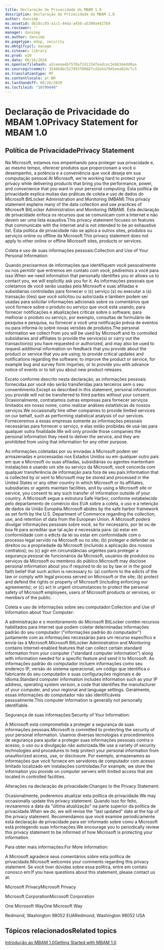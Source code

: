 ```yaml
---
title: Declaração de Privacidade do MBAM 1.0
description: Declaração de Privacidade do MBAM 1.0
author: dansimp
ms.assetid: db18cc93-a1c1-44da-a450-a5399a4427b9
ms.reviewer: ''
manager: dansimp
ms.author: dansimp
ms.pagetype: mdop, security
ms.mktglfcycl: manage
ms.sitesec: library
ms.prod: w10
ms.date: 06/16/2016
ms.openlocfilehash: a2ceeaa4b7570af2d1334feadcec3eb834edd0aa
ms.sourcegitcommit: 354664bc527d93f80687cd2eba70d1eea024c7c3
ms.translationtype: MT
ms.contentlocale: pt-BR
ms.lasthandoff: 06/26/2020
ms.locfileid: "10799440"
---
```

# <span data-ttu-id="351d0-103">Declaração de Privacidade do MBAM 1.0</span><span class="sxs-lookup"><span data-stu-id="351d0-103">Privacy Statement for MBAM 1.0</span></span>


## <span data-ttu-id="351d0-104">Política de Privacidade</span><span class="sxs-lookup"><span data-stu-id="351d0-104">Privacy Statement</span></span>


<span data-ttu-id="351d0-105">Na Microsoft, estamos nos empenhando para proteger sua privacidade e, ao mesmo tempo, oferecer produtos que proporcionam a você o desempenho, a potência e a conveniência que você deseja em sua computação pessoal.</span><span class="sxs-lookup"><span data-stu-id="351d0-105">At Microsoft, we're working hard to protect your privacy while delivering products that bring you the performance, power, and convenience that you want in your personal computing.</span></span> <span data-ttu-id="351d0-106">Esta política de privacidade explica muitas das práticas de coleta e uso de dados do Microsoft BitLocker Administration and Monitoring (MBAM).</span><span class="sxs-lookup"><span data-stu-id="351d0-106">This privacy statement explains many of the data collection and use practices of Microsoft BitLocker Administration and Monitoring (MBAM).</span></span> <span data-ttu-id="351d0-107">Esta declaração de privacidade enfoca os recursos que se comunicam com a Internet e não devem ser uma lista exaustiva.</span><span class="sxs-lookup"><span data-stu-id="351d0-107">This privacy statement focuses on features that communicate with the Internet and is not intended to be an exhaustive list.</span></span> <span data-ttu-id="351d0-108">Esta política de privacidade não se aplica a outros sites, produtos ou serviços online ou offline da Microsoft.</span><span class="sxs-lookup"><span data-stu-id="351d0-108">This privacy statement does not apply to other online or offline Microsoft sites, products or services.</span></span>

<span data-ttu-id="351d0-109">Coleta e uso de suas informações pessoais:</span><span class="sxs-lookup"><span data-stu-id="351d0-109">Collection and Use of Your Personal Information:</span></span>

<span data-ttu-id="351d0-110">Quando precisarmos de informações que identifiquem você pessoalmente ou nos permitir que entremos em contato com você, pediremos a você para isso.</span><span class="sxs-lookup"><span data-stu-id="351d0-110">When we need information that personally identifies you or allows us to contact you, we will explicitly ask you for it.</span></span> <span data-ttu-id="351d0-111">As informações pessoais que coletamos de você serão usadas pela Microsoft e suas afiliadas e subsidiárias controladas para fornecer o (s) serviço (s) ou executar a (s) transação (ões) que você solicitou ou autorizada e também podem ser usadas para solicitar informações adicionais sobre os comentários que você fornece sobre o produto ou serviço que você está usando; para fornecer notificações e atualizações críticas sobre o software; para melhorar o produto ou serviço, por exemplo, consultas de formulário de pesquisa e pesquisa, ou fornecer a você uma notificação prévia de eventos ou para informá-lo sobre novas versões de produtos.</span><span class="sxs-lookup"><span data-stu-id="351d0-111">The personal information we collect from you will be used by Microsoft and its controlled subsidiaries and affiliates to provide the service(s) or carry out the transaction(s) you have requested or authorized, and may also be used to request additional information on feedback that you provide about the product or service that you are using; to provide critical updates and notifications regarding the software; to improve the product or service, for example bug and survey form inquiries, or to provide you with advance notice of events or to tell you about new product releases.</span></span>

<span data-ttu-id="351d0-112">Exceto conforme descrito nesta declaração, as informações pessoais fornecidas por você não serão transferidas para terceiros sem o seu consentimento.</span><span class="sxs-lookup"><span data-stu-id="351d0-112">Except as described in this statement, personal information you provide will not be transferred to third parties without your consent.</span></span> <span data-ttu-id="351d0-113">Ocasionalmente, contratamos outras empresas para fornecer serviços limitados em nosso nome, como realizar análises estatísticas de nossos serviços.</span><span class="sxs-lookup"><span data-stu-id="351d0-113">We occasionally hire other companies to provide limited services on our behalf, such as performing statistical analysis of our services.</span></span> <span data-ttu-id="351d0-114">Forneceremos a essas empresas somente as informações pessoais necessárias para fornecer o serviço, e elas estão proibidas de usá-las para qualquer outra finalidade.</span><span class="sxs-lookup"><span data-stu-id="351d0-114">We will only provide those companies the personal information they need to deliver the service, and they are prohibited from using that information for any other purpose.</span></span>

<span data-ttu-id="351d0-115">As informações coletadas por ou enviadas à Microsoft podem ser armazenadas e processadas nos Estados Unidos ou em qualquer outro país em que a Microsoft ou suas afiliadas, subsidiárias ou agentes mantenham instalações e usando um site ou serviço da Microsoft, você concorda com qualquer transferência de informação para fora de seu país.</span><span class="sxs-lookup"><span data-stu-id="351d0-115">Information that is collected by or sent to Microsoft may be stored and processed in the United States or any other country in which Microsoft or its affiliates, subsidiaries or agents maintain facilities, and by using a Microsoft site or service, you consent to any such transfer of information outside of your country.</span></span> <span data-ttu-id="351d0-116">A Microsoft segue a estrutura Safe Harbor, conforme estabelecido pelo departamento de comércio dos EUA sobre a coleta, o uso e a retenção de dados da União Européia.</span><span class="sxs-lookup"><span data-stu-id="351d0-116">Microsoft abides by the safe harbor framework as set forth by the U.S. Department of Commerce regarding the collection, use, and retention of data from the European Union.</span></span> <span data-ttu-id="351d0-117">A Microsoft poderá divulgar informações pessoais sobre você, se for necessário, por lei ou de boa fé para acreditar que tal ação é necessária para: (a) estar em conformidade com o edicts da lei ou estar em conformidade com o processo legal servido na Microsoft ou no site; (b) proteger e defender os direitos ou a propriedade da Microsoft (incluindo a aplicação dos nossos contratos); ou (c) agir em circunstâncias urgentes para proteger a segurança pessoal de funcionários da Microsoft, usuários de produtos ou serviços da Microsoft ou membros do público.</span><span class="sxs-lookup"><span data-stu-id="351d0-117">Microsoft may disclose personal information about you if required to do so by law or in the good faith belief that such action is necessary to: (a) conform to the edicts of the law or comply with legal process served on Microsoft or the site; (b) protect and defend the rights or property of Microsoft (including enforcing our agreements); or (c) act in urgent circumstances to protect the personal safety of Microsoft employees, users of Microsoft products or services, or members of the public.</span></span>

<span data-ttu-id="351d0-118">Coleta e uso de informações sobre seu computador:</span><span class="sxs-lookup"><span data-stu-id="351d0-118">Collection and Use of Information about Your Computer:</span></span>

<span data-ttu-id="351d0-119">A administração e o monitoramento do Microsoft BitLocker contêm recursos habilitados para Internet que podem coletar determinadas informações padrão do seu computador ("informações padrão do computador") juntamente com as informações necessárias para um recurso específico e enviá-las à Microsoft.</span><span class="sxs-lookup"><span data-stu-id="351d0-119">Microsoft BitLocker Administration and Monitoring contains Internet-enabled features that can collect certain standard information from your computer ("standard computer information") along with information needed for a specific feature and send it to Microsoft.</span></span> <span data-ttu-id="351d0-120">As informações padrão do computador incluem informações como seu endereço IP, versão do sistema operacional, um código que identifica o fabricante do seu computador e suas configurações regionais e de idioma.</span><span class="sxs-lookup"><span data-stu-id="351d0-120">Standard computer information includes information such as your IP address, operating system version, a code that identifies the manufacturer of your computer, and your regional and language settings.</span></span> <span data-ttu-id="351d0-121">Geralmente, essas informações do computador não são identificáveis pessoalmente.</span><span class="sxs-lookup"><span data-stu-id="351d0-121">This computer information is generally not personally identifiable.</span></span>

<span data-ttu-id="351d0-122">Segurança de suas informações:</span><span class="sxs-lookup"><span data-stu-id="351d0-122">Security of Your Information:</span></span>

<span data-ttu-id="351d0-123">A Microsoft está comprometida a proteger a segurança de suas informações pessoais.</span><span class="sxs-lookup"><span data-stu-id="351d0-123">Microsoft is committed to protecting the security of your personal information.</span></span> <span data-ttu-id="351d0-124">Usamos diversas tecnologias e procedimentos de segurança para ajudar a proteger suas informações pessoais contra o acesso, o uso ou a divulgação não autorizada.</span><span class="sxs-lookup"><span data-stu-id="351d0-124">We use a variety of security technologies and procedures to help protect your personal information from unauthorized access, use, or disclosure.</span></span> <span data-ttu-id="351d0-125">Por exemplo, armazenamos as informações que você fornece em servidores de computador com acesso limitado localizado em instalações controladas.</span><span class="sxs-lookup"><span data-stu-id="351d0-125">For example, we store the information you provide on computer servers with limited access that are located in controlled facilities.</span></span>

<span data-ttu-id="351d0-126">Alterações na declaração de privacidade:</span><span class="sxs-lookup"><span data-stu-id="351d0-126">Changes to the Privacy Statement:</span></span>

<span data-ttu-id="351d0-127">Ocasionalmente, poderemos atualizar esta política de privacidade.</span><span class="sxs-lookup"><span data-stu-id="351d0-127">We may occasionally update this privacy statement.</span></span> <span data-ttu-id="351d0-128">Quando isso for feito, revisaremos a data da "última atualização" na parte superior da política de privacidade.</span><span class="sxs-lookup"><span data-stu-id="351d0-128">When we do, we will revise the "last updated" date at the top of the privacy statement.</span></span> <span data-ttu-id="351d0-129">Recomendamos que você examine periodicamente esta declaração de privacidade para ser informado sobre como a Microsoft está protegendo suas informações.</span><span class="sxs-lookup"><span data-stu-id="351d0-129">We encourage you to periodically review this privacy statement to be informed of how Microsoft is protecting your information.</span></span>

<span data-ttu-id="351d0-130">Para obter mais informações:</span><span class="sxs-lookup"><span data-stu-id="351d0-130">For More Information:</span></span>

<span data-ttu-id="351d0-131">A Microsoft agradece seus comentários sobre esta política de privacidade.</span><span class="sxs-lookup"><span data-stu-id="351d0-131">Microsoft welcomes your comments regarding this privacy statement.</span></span> <span data-ttu-id="351d0-132">Se você tiver dúvidas sobre essa política, entre em contato conosco em:</span><span class="sxs-lookup"><span data-stu-id="351d0-132">If you have questions about this statement, please contact us at:</span></span>

<span data-ttu-id="351d0-133">Microsoft Privacy</span><span class="sxs-lookup"><span data-stu-id="351d0-133">Microsoft Privacy</span></span>

<span data-ttu-id="351d0-134">Microsoft Corporation</span><span class="sxs-lookup"><span data-stu-id="351d0-134">Microsoft Corporation</span></span>

<span data-ttu-id="351d0-135">One Microsoft Way</span><span class="sxs-lookup"><span data-stu-id="351d0-135">One Microsoft Way</span></span>

<span data-ttu-id="351d0-136">Redmond, Washington 98052 EUA</span><span class="sxs-lookup"><span data-stu-id="351d0-136">Redmond, Washington 98052 USA</span></span>

## <span data-ttu-id="351d0-137">Tópicos relacionados</span><span class="sxs-lookup"><span data-stu-id="351d0-137">Related topics</span></span>


[<span data-ttu-id="351d0-138">Introdução ao MBAM 1.0</span><span class="sxs-lookup"><span data-stu-id="351d0-138">Getting Started with MBAM 1.0</span></span>](getting-started-with-mbam-10.md)

 

 





